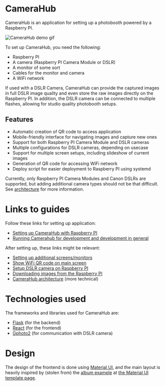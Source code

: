 # CameraHub
CameraHub is an application for setting up a photobooth powered by a Raspberry PI.

![CameraHub demo gif](docs/images/demo.gif)

To set up CameraHub, you need the following:

- Raspberry PI
- A camera (Raspberry PI Camera Module or DSLR)
- A monitor of some sort
- Cables for the monitor and camera
- A WiFi network

If used with a DSLR Camera, CameraHub can provide the captured images in full DSLR image quality and even store the raw images directly on the Raspberry PI. In addition, the DSLR camera can be connected to multiple flashes, allowing for studio quality photobooth setups.

## Features
- Automatic creation of QR code to access application
- Mobile-friendly interface for navigating images and capture new ones
- Support for both Raspberry PI Camera Module and DSLR cameras
- Multiple configurations for DSLR cameras, depending on usecase
- Support for multiple screen setups, including slideshow of current images
- Generation of QR code for accessing WiFi network
- Deploy script for easier deployment to Raspberry PI using systemd

Currently, only Raspberry PI Camera Modules and Canon DSLRs are supported, but adding additional camera types should not be that difficult. See [architecture](docs/architecture.md) for more information.

# Links to guides
Follow these links for setting up application:
- [Setting up CameraHub with Raspberry PI](docs/setup_with_raspberry_pi.md)
- [Running Camerahub for development and development in general](docs/developing.md)

After setting up, these links might be relevant:
- [Setting up additional screens/monitors](docs/setup_additional_screens.md)
- [Show WiFi QR code on main screen](docs/show_wifi_qr_code_on_main_screen.md)
- [Setup DSLR camera on Raspberry PI](docs/setup_dslr_camera.md)
- [Downloading images from the Raspberry PI](docs/downloading_images_from_the_rpi.md)
- [CameraHub architecture](docs/architecture.md) (more technical)

# Technologies used
The frameworks and libraries used for CameraHub are:

- [Flask](https://flask.palletsprojects.com/en/2.0.x/) (for the backend)
- [React](https://reactjs.org/) (for the frontend)
- [Gphoto2](https://github.com/gphoto/gphoto2) (for communication with DSLR camera)

# Design
The design of the frontend is done using [Material UI](https://material-ui.com/), and the main layout is heavily inspired by (stolen from) the [album example](https://material-ui.com/getting-started/templates/album/) at [the Material UI template page](https://material-ui.com/getting-started/templates/).
